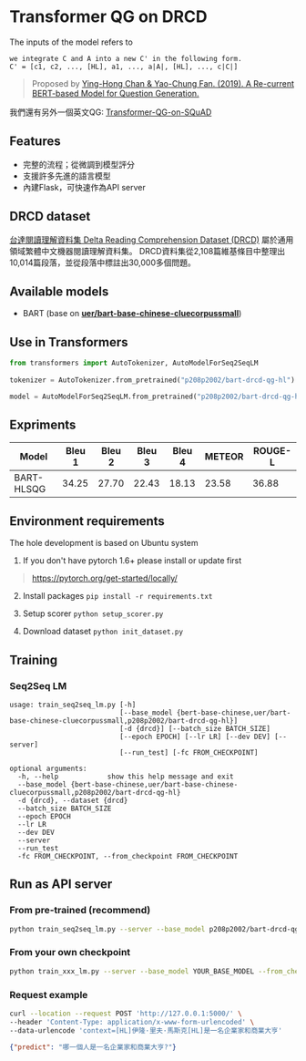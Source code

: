 # Transformer QG on DRCD
The inputs of the model refers to 
```
we integrate C and A into a new C' in the following form.
C' = [c1, c2, ..., [HL], a1, ..., a|A|, [HL], ..., c|C|]
```
> Proposed by [Ying-Hong Chan & Yao-Chung Fan. (2019). A Re-current BERT-based Model for Question Generation.](https://www.aclweb.org/anthology/D19-5821/)

我們還有另外一個英文QG: [Transformer-QG-on-SQuAD](https://github.com/p208p2002/Transformer-QG-on-SQuAD)

## Features
- 完整的流程；從微調到模型評分
- 支援許多先進的語言模型
- 內建Flask，可快速作為API server

## DRCD dataset
[台達閱讀理解資料集 Delta Reading Comprehension Dataset (DRCD)](https://github.com/DRCKnowledgeTeam/DRCD) 屬於通用領域繁體中文機器閱讀理解資料集。 DRCD資料集從2,108篇維基條目中整理出10,014篇段落，並從段落中標註出30,000多個問題。

## Available models
- BART (base on **[uer/bart-base-chinese-cluecorpussmall](https://huggingface.co/uer/bart-base-chinese-cluecorpussmall)**)

## Use in Transformers
```python
from transformers import AutoTokenizer, AutoModelForSeq2SeqLM
  
tokenizer = AutoTokenizer.from_pretrained("p208p2002/bart-drcd-qg-hl")

model = AutoModelForSeq2SeqLM.from_pretrained("p208p2002/bart-drcd-qg-hl")
```

## Expriments
Model             |Bleu 1|Bleu 2|Bleu 3|Bleu 4|METEOR|ROUGE-L|
------------------|------|------|------|------|------|-------|
BART-HLSQG        |34.25 |27.70 |22.43 |18.13 |23.58 |36.88  |

## Environment requirements
The hole development is based on Ubuntu system

1. If you don't have pytorch 1.6+ please install or update first
> https://pytorch.org/get-started/locally/

2. Install packages `pip install -r requirements.txt`

3. Setup scorer `python setup_scorer.py`

5. Download dataset `python init_dataset.py`

## Training
### Seq2Seq LM
```
usage: train_seq2seq_lm.py [-h]
                           [--base_model {bert-base-chinese,uer/bart-base-chinese-cluecorpussmall,p208p2002/bart-drcd-qg-hl}]
                           [-d {drcd}] [--batch_size BATCH_SIZE]
                           [--epoch EPOCH] [--lr LR] [--dev DEV] [--server]
                           [--run_test] [-fc FROM_CHECKPOINT]

optional arguments:
  -h, --help            show this help message and exit
  --base_model {bert-base-chinese,uer/bart-base-chinese-cluecorpussmall,p208p2002/bart-drcd-qg-hl}
  -d {drcd}, --dataset {drcd}
  --batch_size BATCH_SIZE
  --epoch EPOCH
  --lr LR
  --dev DEV
  --server
  --run_test
  -fc FROM_CHECKPOINT, --from_checkpoint FROM_CHECKPOINT
```

## Run as API server
### From pre-trained (recommend)
```sh
python train_seq2seq_lm.py --server --base_model p208p2002/bart-drcd-qg-hl
```
### From your own checkpoint
```sh
python train_xxx_lm.py --server --base_model YOUR_BASE_MODEL --from_checkpoint FROM_CHECKPOINT
```
### Request example
```sh
curl --location --request POST 'http://127.0.0.1:5000/' \
--header 'Content-Type: application/x-www-form-urlencoded' \
--data-urlencode 'context=[HL]伊隆·里夫·馬斯克[HL]是一名企業家和商業大亨'
```
```json
{"predict": "哪一個人是一名企業家和商業大亨?"}
```
